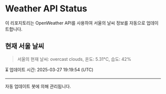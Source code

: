 
# Weather API Status

이 리포지토리는 OpenWeather API를 사용하여 서울의 날씨 정보를 자동으로 업데이트합니다.

## 현재 서울 날씨
> 서울의 현재 날씨: overcast clouds, 온도: 5.31°C, 습도: 42%

⏳ 업데이트 시간: 2025-03-27 19:19:54 (UTC)

---
자동 업데이트 봇에 의해 관리됩니다.
